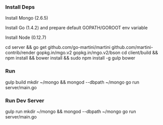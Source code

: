 ### Install Deps

Install Mongo (2.6.5)

Install Go (1.4.2) and prepare default GOPATH/GOROOT env variable

Install Node (0.12.7)

  cd server && go get github.com/go-martini/martini github.com/martini-contrib/render gopkg.in/mgo.v2 gopkg.in/mgo.v2/bson
  cd client/build && npm install && bower install && sudo npm install -g gulp bower

### Run

  gulp build
  mkdir ~/mongo && mongod --dbpath ~/mongo
  go run server/main.go

### Run Dev Server

  gulp run
  mkdir ~/mongo && mongod --dbpath ~/mongo
  go run server/main.go
